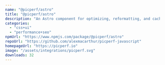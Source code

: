 ```yaml
---
name: "@picperf/astro"
title: "@picperf/astro"
description: "An Astro component for optimizing, reformatting, and caching images with PicPerf.io."
categories:
  - "css+ui"
  - "performance+seo"
npmUrl: "https://www.npmjs.com/package/@picperf/astro"
repoUrl: "https://github.com/alexmacarthur/picperf-javascript"
homepageUrl: "https://picperf.io"
image: "/assets/integrations/picperf.svg"
downloads: 32
---
```

